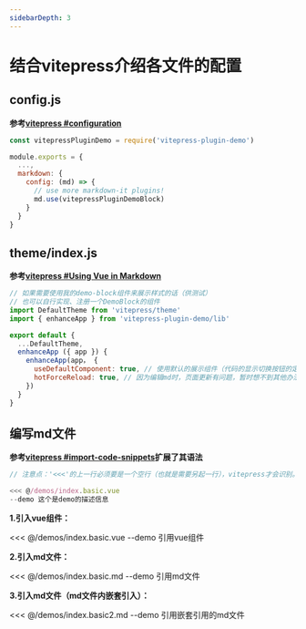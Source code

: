 ```yaml
---
sidebarDepth: 3
---
```


# 结合vitepress介绍各文件的配置


## config.js
**参考[vitepress #configuration](https://vitepress.vuejs.org/guide/configuration.html)**
```js
const vitepressPluginDemo = require('vitepress-plugin-demo')

module.exports = {
  ...,
  markdown: {
    config: (md) => {
      // use more markdown-it plugins!
      md.use(vitepressPluginDemoBlock)
    }
  }
}
```

## theme/index.js
**参考[vitepress #Using Vue in Markdown](https://vitepress.vuejs.org/guide/using-vue.html#registering-global-components-in-the-theme)**
```js
// 如果需要使用我的demo-block组件来展示样式的话（供测试）
// 也可以自行实现、注册一个DemoBlock的组件
import DefaultTheme from 'vitepress/theme'
import { enhanceApp } from 'vitepress-plugin-demo/lib'

export default {
  ...DefaultTheme,
  enhanceApp ({ app }) {
    enhanceApp(app， {
      useDefaultComponent: true, // 使用默认的展示组件（代码的显示切换按钮的定位好像有点问题，暂时懒得改了）
      hotForceReload: true, // 因为编辑md时，页面更新有问题，暂时想不到其他办法，就简单的将页面reload
    })
  }
}
```

## 编写md文件
**参考[vitepress #import-code-snippets](https://vitepress.vuejs.org/guide/markdown.html#import-code-snippets)扩展了其语法**

```js
// 注意点：'<<<'的上一行必须要是一个空行（也就是需要另起一行），vitepress才会识别。

<<< @/demos/index.basic.vue
--demo 这个是demo的描述信息
```

**1.引入vue组件：**

<<< @/demos/index.basic.vue
--demo 引用vue组件

**2.引入md文件：**

<<< @/demos/index.basic.md
--demo 引用md文件

**3.引入md文件（md文件内嵌套引入）：**

<<< @/demos/index.basic2.md
--demo 引用嵌套引用的md文件

<!-- 下面是测试 -->

<div class="test" style="display: none;">{{count}},{{count2}}</div>

<script>
export default {
  data(){
    return {
      count: 123
    }
  }
}
</script>

<script setup>
const count2 = 123
</script>

<style>
.test{
  display: none;
}
</style>